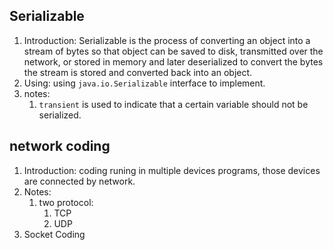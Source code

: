 ## Serializable

1. Introduction: Serializable is the process of converting an object into a stream of bytes so that object can
   be saved to disk, transmitted over the network, or stored in memory and later deserialized to convert the bytes the stream is stored and converted back into an object.
2. Using: using `java.io.Serializable` interface to implement.
3. notes:
   1. `transient` is used to indicate that a certain variable should not be serialized.

## network coding

1. Introduction: coding runing in multiple devices programs, those devices are connected by network.
2. Notes:
   1. two protocol:
      1. TCP
      2. UDP
3. Socket Coding
